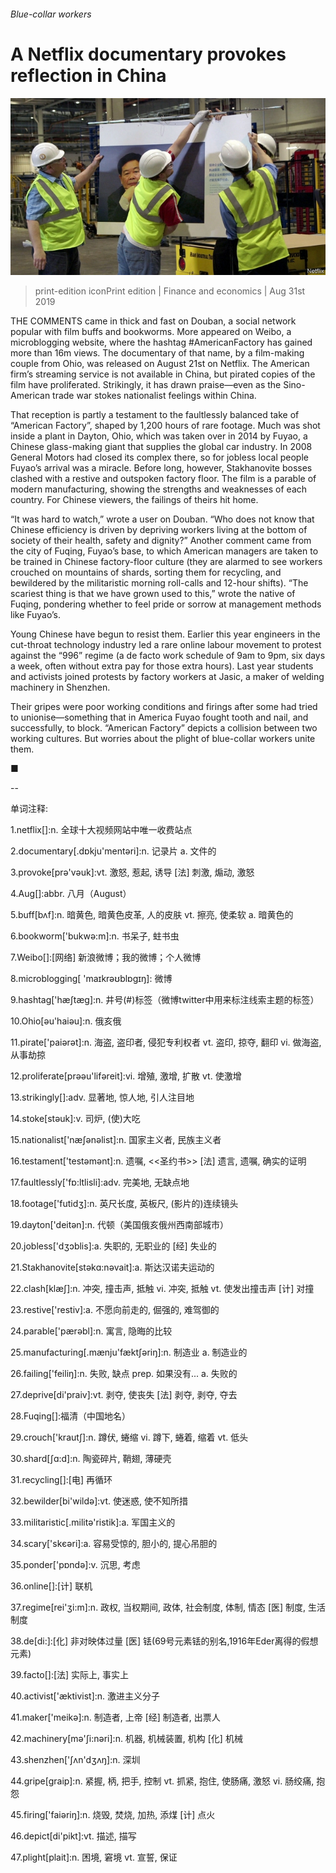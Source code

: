 ###### Blue-collar workers

# A Netflix documentary provokes reflection in China 

![image](images/20190831_FNP005.jpg) 

> print-edition iconPrint edition | Finance and economics | Aug 31st 2019 

THE COMMENTS came in thick and fast on Douban, a social network popular with film buffs and bookworms. More appeared on Weibo, a microblogging website, where the hashtag #AmericanFactory has gained more than 16m views. The documentary of that name, by a film-making couple from Ohio, was released on August 21st on Netflix. The American firm’s streaming service is not available in China, but pirated copies of the film have proliferated. Strikingly, it has drawn praise—even as the Sino-American trade war stokes nationalist feelings within China. 

That reception is partly a testament to the faultlessly balanced take of “American Factory”, shaped by 1,200 hours of rare footage. Much was shot inside a plant in Dayton, Ohio, which was taken over in 2014 by Fuyao, a Chinese glass-making giant that supplies the global car industry. In 2008 General Motors had closed its complex there, so for jobless local people Fuyao’s arrival was a miracle. Before long, however, Stakhanovite bosses clashed with a restive and outspoken factory floor. The film is a parable of modern manufacturing, showing the strengths and weaknesses of each country. For Chinese viewers, the failings of theirs hit home. 

“It was hard to watch,” wrote a user on Douban. “Who does not know that Chinese efficiency is driven by depriving workers living at the bottom of society of their health, safety and dignity?” Another comment came from the city of Fuqing, Fuyao’s base, to which American managers are taken to be trained in Chinese factory-floor culture (they are alarmed to see workers crouched on mountains of shards, sorting them for recycling, and bewildered by the militaristic morning roll-calls and 12-hour shifts). “The scariest thing is that we have grown used to this,” wrote the native of Fuqing, pondering whether to feel pride or sorrow at management methods like Fuyao’s. 

Young Chinese have begun to resist them. Earlier this year engineers in the cut-throat technology industry led a rare online labour movement to protest against the “996” regime (a de facto work schedule of 9am to 9pm, six days a week, often without extra pay for those extra hours). Last year students and activists joined protests by factory workers at Jasic, a maker of welding machinery in Shenzhen. 

Their gripes were poor working conditions and firings after some had tried to unionise—something that in America Fuyao fought tooth and nail, and successfully, to block. “American Factory” depicts a collision between two working cultures. But worries about the plight of blue-collar workers unite them. 

■ 

-- 

 单词注释:

1.netflix[]:n. 全球十大视频网站中唯一收费站点 

2.documentary[.dɒkju'mentәri]:n. 记录片 a. 文件的 

3.provoke[prә'vәuk]:vt. 激怒, 惹起, 诱导 [法] 刺激, 煽动, 激怒 

4.Aug[]:abbr. 八月（August） 

5.buff[bʌf]:n. 暗黄色, 暗黄色皮革, 人的皮肤 vt. 擦亮, 使柔软 a. 暗黄色的 

6.bookworm['bukwә:m]:n. 书呆子, 蛀书虫 

7.Weibo[]:[网络] 新浪微博；我的微博；个人微博 

8.microblogging[ 'maɪkrəʊblɒgɪŋ]: 微博 

9.hashtag['hæʃtæg]:n. 井号(#)标签（微博twitter中用来标注线索主题的标签） 

10.Ohio[әu'haiәu]:n. 俄亥俄 

11.pirate['paiәrәt]:n. 海盗, 盗印者, 侵犯专利权者 vt. 盗印, 掠夺, 翻印 vi. 做海盗, 从事劫掠 

12.proliferate[prәәu'lifәreit]:vi. 增殖, 激增, 扩散 vt. 使激增 

13.strikingly[]:adv. 显著地, 惊人地, 引人注目地 

14.stoke[stәuk]:v. 司炉, (使)大吃 

15.nationalist['næʃәnәlist]:n. 国家主义者, 民族主义者 

16.testament['testәmәnt]:n. 遗嘱, <<圣约书>> [法] 遗言, 遗嘱, 确实的证明 

17.faultlessly['fɒ:ltlisli]:adv. 完美地, 无缺点地 

18.footage['futidʒ]:n. 英尺长度, 英板尺, (影片的)连续镜头 

19.dayton['deitən]:n. 代顿（美国俄亥俄州西南部城市） 

20.jobless['dʒɔblis]:a. 失职的, 无职业的 [经] 失业的 

21.Stakhanovite[stәkɑ:nәvait]:a. 斯达汉诺夫运动的 

22.clash[klæʃ]:n. 冲突, 撞击声, 抵触 vi. 冲突, 抵触 vt. 使发出撞击声 [计] 对撞 

23.restive['restiv]:a. 不愿向前走的, 倔强的, 难驾御的 

24.parable['pærәbl]:n. 寓言, 隐晦的比较 

25.manufacturing[.mænju'fæktʃәriŋ]:n. 制造业 a. 制造业的 

26.failing['feiliŋ]:n. 失败, 缺点 prep. 如果没有... a. 失败的 

27.deprive[di'praiv]:vt. 剥夺, 使丧失 [法] 剥夺, 剥夺, 夺去 

28.Fuqing[]:福清（中国地名）  

29.crouch['krautʃ]:n. 蹲伏, 蜷缩 vi. 蹲下, 蜷着, 缩着 vt. 低头 

30.shard[ʃɑ:d]:n. 陶瓷碎片, 鞘翅, 薄硬壳 

31.recycling[]:[电] 再循环 

32.bewilder[bi'wildә]:vt. 使迷惑, 使不知所措 

33.militaristic[.militә'ristik]:a. 军国主义的 

34.scary['skєәri]:a. 容易受惊的, 胆小的, 提心吊胆的 

35.ponder['pɒndә]:v. 沉思, 考虑 

36.online[]:[计] 联机 

37.regime[rei'ʒi:m]:n. 政权, 当权期间, 政体, 社会制度, 体制, 情态 [医] 制度, 生活制度 

38.de[di:]:[化] 非对映体过量 [医] 铥(69号元素铥的别名,1916年Eder离得的假想元素) 

39.facto[]:[法] 实际上, 事实上 

40.activist['æktivist]:n. 激进主义分子 

41.maker['meikә]:n. 制造者, 上帝 [经] 制造者, 出票人 

42.machinery[mә'ʃi:nәri]:n. 机器, 机械装置, 机构 [化] 机械 

43.shenzhen['ʃʌn'dʒʌŋ]:n. 深圳 

44.gripe[graip]:n. 紧握, 柄, 把手, 控制 vt. 抓紧, 抱住, 使肠痛, 激怒 vi. 肠绞痛, 抱怨 

45.firing['faiәriŋ]:n. 烧毁, 焚烧, 加热, 添煤 [计] 点火 

46.depict[di'pikt]:vt. 描述, 描写 

47.plight[plait]:n. 困境, 窘境 vt. 宣誓, 保证 


